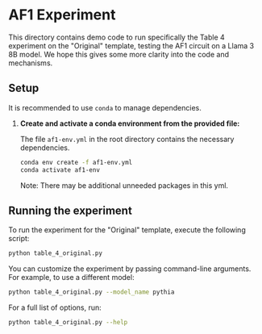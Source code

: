 # AF1 Experiment

This directory contains demo code to run specifically the Table 4 experiment on the "Original" template, testing the AF1 circuit on a Llama 3 8B model. We hope this gives some more clarity into the code and mechanisms.

## Setup

It is recommended to use `conda` to manage dependencies.

1.  **Create and activate a conda environment from the provided file:**

    The file `af1-env.yml` in the root directory contains the necessary dependencies.

    ```bash
    conda env create -f af1-env.yml
    conda activate af1-env
    ```
    Note: There may be additional unneeded packages in this yml. 

## Running the experiment

To run the experiment for the "Original" template, execute the following script:

```bash
python table_4_original.py
```

You can customize the experiment by passing command-line arguments. For example, to use a different model:

```bash
python table_4_original.py --model_name pythia
```

For a full list of options, run:
```bash
python table_4_original.py --help
``` 
